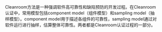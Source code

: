 Cleanroom方法是一种强调软件高可靠性和缺陷预防的开发过程。在Cleanroom认证中，常用模型包括component model（组件模型）和sampling model（抽样模型）。component model用于描述各组件的可靠性，sampling model通过对软件运行进行抽样，估算整体可靠性。两者都是Cleanroom认证过程的一部分。